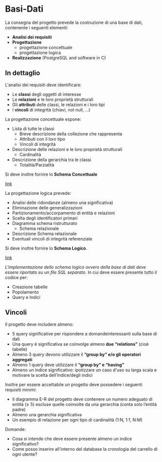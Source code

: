 # Basi-Dati

La consegna del progetto prevede la costruzione di una base di dati, contenente i seguenti elementi:

- **Analisi dei requisiti**
- **Progettazione**
  - progettazione concettuale
  - progettazione logica
- **Realizzazione** (PostgreSQL and software in C)

## In dettaglio

L'analisi dei requisiti deve identificare:

- Le **classi** degli oggetti di interesse
- Le **relazioni** e le loro proprietà strutturali
- Gli **attributi** delle classi, le relazioni e i loro tipi
- I **vincoli** di integrità (chiavi, not null, ...)

La progettazione concettuale espone:

- Lista di tutte le classi
  - Breve descrizione della collezione che rappresenta
  - Attributi con il loro tipo
  - Vincoli di integrità
- Descrizione delle relazioni e le loro proprietà strutturali
  - Cardinalità
- Descrizione della gerarchia tra le classi
  - Totalità/Parzialità

Si deve inoltre fornire lo **Schema Concettuale**

[link](https://lucid.app/documents/view/4db85d06-4eda-48de-9673-a92fde015418)

La progettazione logica prevede:

- Analisi delle ridondanze (almeno una significativa)
- Eliminazione delle generalizzazioni
- Partizionamento/accorpamento di entità e relazioni
- Scelta degli identificatori primari
- Diagramma schema ristrutturato
  - Schema relazionale
- Descrizione Schema relazionale
- Eventuali vincoli di integrità referenziale

Si deve inoltre fornire lo **Schema Logico**.

[link]()

*L'implementazione dello schema logico ovvero della base di dati deve essere riportato su un file SQL separato.*
In cui deve essere presente tutto il codice per:
- Creazione tabelle
- Popolamento
- Query e Indici

## Vincoli

Il progetto deve includere almeno:

-  5 query significative per rispondere a domandeinteressanti sulla base di dati
  - Una query è significativa se coinvolge almeno **due “relations”** (cioè tabelle)
  - Almeno 3 query devono utilizzare il **“group by” e/o gli operatori aggregati**
  - Almeno 1 query deve utilizzare il **“group by” e “having”**
- Almeno un indice significativo: ipotizzare un caso d'uso su larga scala e motivare la scelta dell’indice/degli indici

Inoltre per essere accettabile un progetto deve possedere i seguenti requisiti minimi:

- Il diagramma E-R del progetto deve contenere un numero adeguato di entità (≥ 5) escluse quelle coinvolte da una gerarchia (conta solo l’entità padre)
- Almeno una gerarchia significativa
- Un esempio di relazione per ogni tipo di cardinalità (1:N, 1:1, N:M)

Domande:
- Cosa si intende che deve essere presente almeno un indice significativo?
- Come posso inserire all'interno del database la cronologia del carrello di ogni utente?
